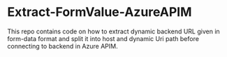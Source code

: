 # Extract-FormValue-AzureAPIM
This repo contains code on how to extract dynamic backend URL given in form-data format and split it into host and dynamic Uri path before connecting to backend in Azure APIM.
